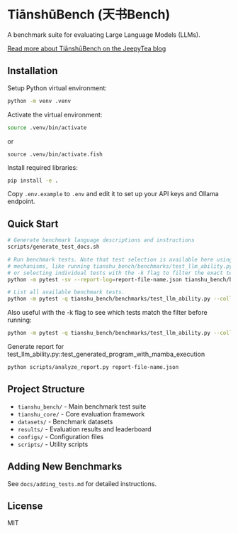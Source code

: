 # TiānshūBench (天书Bench)

A benchmark suite for evaluating Large Language Models (LLMs).

[Read more about TiānshūBench on the JeepyTea blog](https://jeepytea.github.io/)

## Installation

Setup Python virtual environment:
```bash
python -m venv .venv
```
Activate the virtual environment:
```bash
source .venv/bin/activate
```
or
```fish
source .venv/bin/activate.fish
```


Install required libraries:
```bash
pip install -e .
```

Copy `.env.example` to `.env` and edit it to set up your API keys and Ollama endpoint.

## Quick Start

```bash
# Generate benchmark language descriptions and instructions
scripts/generate_test_docs.sh

# Run benchmark tests. Note that test selection is available here using standard Pytest
# mechanisms, like running tianshu_bench/benchmarks/test_llm_ability.py::test_generated_program_with_mamba_execution
# or selecting individual tests with the -k flag to filter the exact test identifier, like -k "DeepSeek-V3-0324 and -8-"
python -m pytest -sv --report-log=report-file-name.json tianshu_bench/benchmarks/test_llm_ability.py

# List all available benchmark tests.
python -m pytest -q tianshu_bench/benchmarks/test_llm_ability.py --collect-only
```

Also useful with the -k flag to see which tests match the filter before running:
```bash
python -m pytest -q tianshu_bench/benchmarks/test_llm_ability.py --collect-only -k  "DeepSeek-V3-0324 and -8-"
```

Generate report for test_llm_ability.py::test_generated_program_with_mamba_execution
```bash
python scripts/analyze_report.py report-file-name.json
```

## Project Structure

- `tianshu_bench/` - Main benchmark test suite
- `tianshu_core/` - Core evaluation framework
- `datasets/` - Benchmark datasets
- `results/` - Evaluation results and leaderboard
- `configs/` - Configuration files
- `scripts/` - Utility scripts

## Adding New Benchmarks

See `docs/adding_tests.md` for detailed instructions.

## License
MIT
